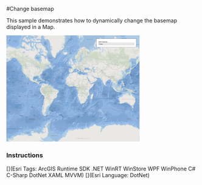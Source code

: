 #Change basemap

This sample demonstrates how to dynamically change the basemap displayed in a Map.

<img src="ChangeBasemap.jpg" width="350"/>

### Instructions



[](Esri Tags: ArcGIS Runtime SDK .NET WinRT WinStore WPF WinPhone C# C-Sharp DotNet XAML MVVM)
[](Esri Language: DotNet)

